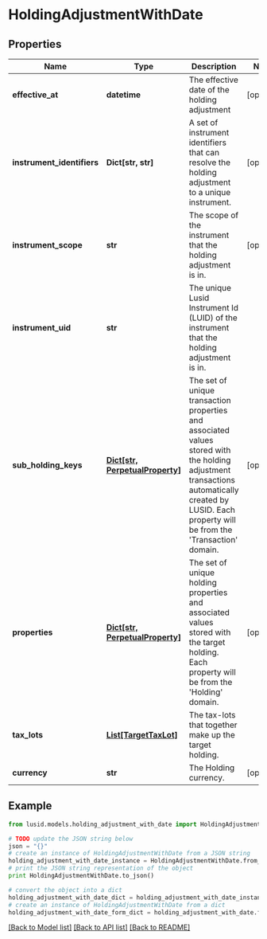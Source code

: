 # HoldingAdjustmentWithDate


## Properties
Name | Type | Description | Notes
------------ | ------------- | ------------- | -------------
**effective_at** | **datetime** | The effective date of the holding adjustment | [optional] 
**instrument_identifiers** | **Dict[str, str]** | A set of instrument identifiers that can resolve the holding adjustment to a unique instrument. | [optional] 
**instrument_scope** | **str** | The scope of the instrument that the holding adjustment is in. | [optional] 
**instrument_uid** | **str** | The unique Lusid Instrument Id (LUID) of the instrument that the holding adjustment is in. | 
**sub_holding_keys** | [**Dict[str, PerpetualProperty]**](PerpetualProperty.md) | The set of unique transaction properties and associated values stored with the holding adjustment transactions automatically created by LUSID. Each property will be from the &#39;Transaction&#39; domain. | [optional] 
**properties** | [**Dict[str, PerpetualProperty]**](PerpetualProperty.md) | The set of unique holding properties and associated values stored with the target holding. Each property will be from the &#39;Holding&#39; domain. | [optional] 
**tax_lots** | [**List[TargetTaxLot]**](TargetTaxLot.md) | The tax-lots that together make up the target holding. | 
**currency** | **str** | The Holding currency. | [optional] 

## Example

```python
from lusid.models.holding_adjustment_with_date import HoldingAdjustmentWithDate

# TODO update the JSON string below
json = "{}"
# create an instance of HoldingAdjustmentWithDate from a JSON string
holding_adjustment_with_date_instance = HoldingAdjustmentWithDate.from_json(json)
# print the JSON string representation of the object
print HoldingAdjustmentWithDate.to_json()

# convert the object into a dict
holding_adjustment_with_date_dict = holding_adjustment_with_date_instance.to_dict()
# create an instance of HoldingAdjustmentWithDate from a dict
holding_adjustment_with_date_form_dict = holding_adjustment_with_date.from_dict(holding_adjustment_with_date_dict)
```
[[Back to Model list]](../README.md#documentation-for-models) [[Back to API list]](../README.md#documentation-for-api-endpoints) [[Back to README]](../README.md)


